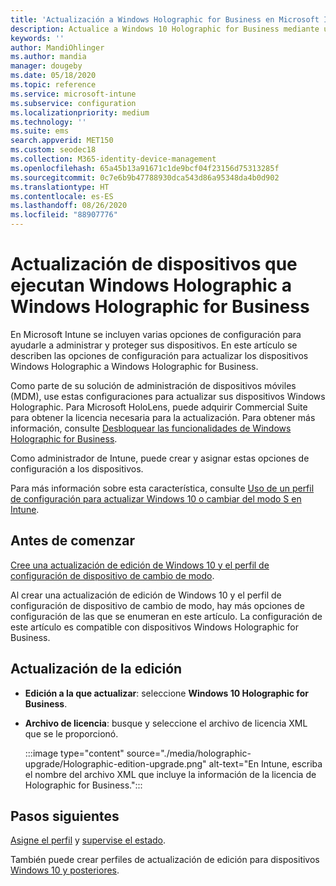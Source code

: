 ```yaml
---
title: 'Actualización a Windows Holographic for Business en Microsoft Intune: Azure | Microsoft Docs'
description: Actualice a Windows 10 Holographic for Business mediante un perfil de configuración de dispositivo en Microsoft Intune.
keywords: ''
author: MandiOhlinger
ms.author: mandia
manager: dougeby
ms.date: 05/18/2020
ms.topic: reference
ms.service: microsoft-intune
ms.subservice: configuration
ms.localizationpriority: medium
ms.technology: ''
ms.suite: ems
search.appverid: MET150
ms.custom: seodec18
ms.collection: M365-identity-device-management
ms.openlocfilehash: 65a45b13a91671c1de9bcf04f23156d75313285f
ms.sourcegitcommit: 0c7e6b9b47788930dca543d86a95348da4b0d902
ms.translationtype: HT
ms.contentlocale: es-ES
ms.lasthandoff: 08/26/2020
ms.locfileid: "88907776"
---
```

# <a name="upgrade-devices-running-windows-holographic-to-windows-holographic-for-business"></a>Actualización de dispositivos que ejecutan Windows Holographic a Windows Holographic for Business

En Microsoft Intune se incluyen varias opciones de configuración para ayudarle a administrar y proteger sus dispositivos. En este artículo se describen las opciones de configuración para actualizar los dispositivos Windows Holographic a Windows Holographic for Business.

Como parte de su solución de administración de dispositivos móviles (MDM), use estas configuraciones para actualizar sus dispositivos Windows Holographic. Para Microsoft HoloLens, puede adquirir Commercial Suite para obtener la licencia necesaria para la actualización. Para obtener más información, consulte [Desbloquear las funcionalidades de Windows Holographic for Business](/hololens/hololens1-upgrade-enterprise).

Como administrador de Intune, puede crear y asignar estas opciones de configuración a los dispositivos.

Para más información sobre esta característica, consulte [Uso de un perfil de configuración para actualizar Windows 10 o cambiar del modo S en Intune](edition-upgrade-configure-windows-10.md).

## <a name="before-you-begin"></a>Antes de comenzar

[Cree una actualización de edición de Windows 10 y el perfil de configuración de dispositivo de cambio de modo](edition-upgrade-configure-windows-10.md#create-the-profile).

Al crear una actualización de edición de Windows 10 y el perfil de configuración de dispositivo de cambio de modo, hay más opciones de configuración de las que se enumeran en este artículo. La configuración de este artículo es compatible con dispositivos Windows Holographic for Business.

## <a name="edition-upgrade"></a>Actualización de la edición

- **Edición a la que actualizar**: seleccione **Windows 10 Holographic for Business**.
- **Archivo de licencia**: busque y seleccione el archivo de licencia XML que se le proporcionó.

  :::image type="content" source="./media/holographic-upgrade/Holographic-edition-upgrade.png" alt-text="En Intune, escriba el nombre del archivo XML que incluye la información de la licencia de Holographic for Business.":::

## <a name="next-steps"></a>Pasos siguientes

[Asigne el perfil](device-profile-assign.md) y [supervise el estado](device-profile-monitor.md).

También puede crear perfiles de actualización de edición para dispositivos [Windows 10 y posteriores](edition-upgrade-windows-settings.md).
